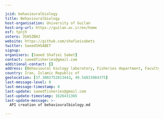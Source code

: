 ```yaml
---

jcid: behaviouralbiology
title: Behaviouralbiology
host-organisation: University of Guilan
host-org-url: https://guilan.ac.ir/en/home
osf: tpnjh
zotero: 35A5ZBHJ
website: https://github.com/shafieisabets
twitter: SaeedSHSABET
signup: 
organisers: [Saeed Shafiei Sabet]
contact: saeedfisheries@gmail.com
additional-contact: []
address: [Behavioural biology laboratory, Fisheries department, Faculty of natural resources, University of Guilan, Sowmeh Sara, Iran]
country: Iran, Islamic Republic of
geolocation: [37.3002752813443, 49.54833984375]
last-message-level: 0
last-message-timestamp: 0
last-update: saeedfisheries@gmail.com
last-update-timestamp: 1626431365
last-update-message: >-
  API creation of behaviouralbiology.md

---
```



